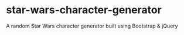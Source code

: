 # star-wars-character-generator
A random Star Wars character generator built using Bootstrap &amp; jQuery
